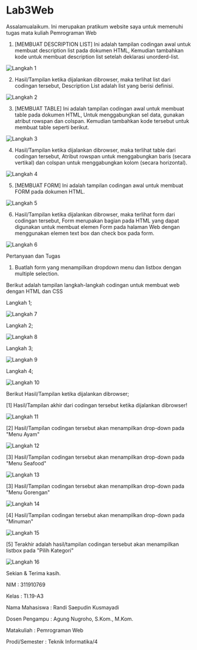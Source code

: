 # Lab3Web
Assalamualaikum. Ini merupakan pratikum website saya untuk memenuhi tugas mata kuliah Pemrograman Web

1. [MEMBUAT DESCRIPTION LIST] Ini adalah tampilan codingan awal untuk membuat description list pada dokumen HTML, Kemudian tambahkan kode untuk membuat description list setelah deklarasi unorderd-list.

![Langkah 1](https://user-images.githubusercontent.com/59683573/114538177-4789f280-9c7d-11eb-937e-ff373a979f4d.png)

2. Hasil/Tampilan ketika dijalankan dibrowser, maka terlihat list dari codingan tersebut, Description List adalah list yang berisi definisi.

![Langkah 2](https://user-images.githubusercontent.com/59683573/114538256-5ec8e000-9c7d-11eb-808b-b944373927f1.png)

3. [MEMBUAT TABLE] Ini adalah tampilan codingan awal untuk membuat table pada dokumen HTML, Untuk menggabungkan sel data, gunakan atribut rowspan dan colspan. Kemudian tambahkan kode tersebut untuk membuat table seperti berikut.

![Langkah 3](https://user-images.githubusercontent.com/59683573/114538343-7dc77200-9c7d-11eb-801f-bd66e132cba7.png)

4. Hasil/Tampilan ketika dijalankan dibrowser, maka terlihat table dari codingan tersebut, Atribut rowspan untuk menggabungkan baris (secara vertikal) dan colspan untuk menggabungkan kolom (secara horizontal).

![Langkah 4](https://user-images.githubusercontent.com/59683573/114538450-9cc60400-9c7d-11eb-8495-84f82b85ad29.png)

5. [MEMBUAT FORM] Ini adalah tampilan codingan awal untuk membuat FORM pada dokumen HTML.

![Langkah 5](https://user-images.githubusercontent.com/59683573/114538498-a8192f80-9c7d-11eb-9963-46c28e629897.png)

6. Hasil/Tampilan ketika dijalankan dibrowser, maka terlihat form dari codingan tersebut, Form merupakan bagian pada HTML yang dapat digunakan untuk membuat elemen Form pada halaman Web dengan menggunakan elemen text box dan check box pada form.

![Langkah 6](https://user-images.githubusercontent.com/59683573/114538545-b404f180-9c7d-11eb-9cb0-33d7aa863c78.png)


Pertanyaan dan Tugas
1. Buatlah form yang menampilkan dropdown menu dan listbox dengan multiple selection.

Berikut adalah tampilan langkah-langkah codingan untuk membuat web dengan HTML dan CSS

Langkah 1;

![Langkah 7](https://user-images.githubusercontent.com/59683573/114572155-72863d80-9ca1-11eb-9b96-c2c216530777.png)

Langkah 2;

![Langkah 8](https://user-images.githubusercontent.com/59683573/114572624-da3c8880-9ca1-11eb-8905-5a3ad59c75a8.png)

Langkah 3;

![Langkah 9](https://user-images.githubusercontent.com/59683573/114572866-14a62580-9ca2-11eb-9da4-8d882f7415f4.png)

Langkah 4;

![Langkah 10](https://user-images.githubusercontent.com/59683573/114572937-212a7e00-9ca2-11eb-9b4b-2f023be7a4e1.png)


Berikut Hasil/Tampilan ketika dijalankan dibrowser;

[1] Hasil/Tampilan akhir dari codingan tersebut ketika dijalankan dibrowser!

![Langkah 11](https://user-images.githubusercontent.com/59683573/114573298-75cdf900-9ca2-11eb-88ae-9ad042740f8c.png)

[2] Hasil/Tampilan codingan tersebut akan menampilkan drop-down pada "Menu Ayam"

![Langkah 12](https://user-images.githubusercontent.com/59683573/114573935-07d60180-9ca3-11eb-8f63-f5ef34fcf420.png)

[3] Hasil/Tampilan codingan tersebut akan menampilkan drop-down pada "Menu Seafood"

![Langkah 13](https://user-images.githubusercontent.com/59683573/114574100-26d49380-9ca3-11eb-887d-aac33f780fe3.png)

[3] Hasil/Tampilan codingan tersebut akan menampilkan drop-down pada "Menu Gorengan"

![Langkah 14](https://user-images.githubusercontent.com/59683573/114574266-4e2b6080-9ca3-11eb-9890-f60df8e8f116.png)

[4] Hasil/Tampilan codingan tersebut akan menampilkan drop-down pada "Minuman"

![Langkah 15](https://user-images.githubusercontent.com/59683573/114574534-87fc6700-9ca3-11eb-948c-cb19c702650a.png)

[5] Terakhir adalah hasil/tampilan codingan tersebut akan menampilkan listbox pada "Pilih Kategori"

![Langkah 16](https://user-images.githubusercontent.com/59683573/114574948-e9243a80-9ca3-11eb-8a5c-f9dbe192b923.png)


Sekian & Terima kasih.


NIM             : 311910769

Kelas           : TI.19-A3

Nama Mahasiswa  : Randi Saepudin Kusmayadi

Dosen Pengampu  : Agung Nugroho, S.Kom., M.Kom.

Matakuliah      : Pemrograman Web

Prodi/Semester  : Teknik Informatika/4
